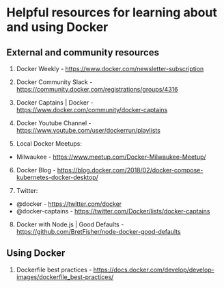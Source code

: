 # Helpful resources for learning about and using Docker

## External and community resources

1. Docker Weekly - https://www.docker.com/newsletter-subscription

2. Docker Community Slack - https://community.docker.com/registrations/groups/4316

3. Docker Captains | Docker - https://www.docker.com/community/docker-captains

4. Docker Youtube Channel - https://www.youtube.com/user/dockerrun/playlists

5. Local Docker Meetups:

  - Milwaukee - https://www.meetup.com/Docker-Milwaukee-Meetup/

6. Docker Blog - https://blog.docker.com/2018/02/docker-compose-kubernetes-docker-desktop/

7. Twitter:

  - @docker - https://twitter.com/docker
  - @docker-captains - https://twitter.com/Docker/lists/docker-captains 

8. Docker with Node.js | Good Defaults - https://github.com/BretFisher/node-docker-good-defaults

## Using Docker

1. Dockerfile best practices - https://docs.docker.com/develop/develop-images/dockerfile_best-practices/
